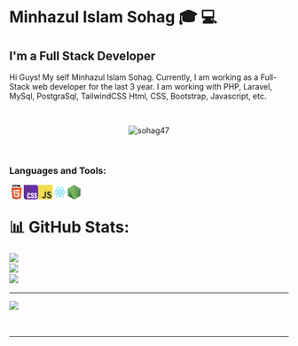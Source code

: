 # Minhazul Islam Sohag :mortar_board: :computer:

## I'm a Full Stack Developer

Hi Guys!
My self Minhazul Islam Sohag. Currently, I am working as a Full-Stack web developer for the last 3 year. I am working with PHP, Laravel, MySql, PostgraSql, TailwindCSS Html, CSS, Bootstrap, Javascript, etc.

<br />
<p align="center"> <img src="https://komarev.com/ghpvc/?username=sohag47&color=brightgreen" alt="sohag47" /> </p>
<br />

### Languages and Tools:

[<img align="left" alt="HTML5" width="26px" src="https://raw.githubusercontent.com/github/explore/80688e429a7d4ef2fca1e82350fe8e3517d3494d/topics/html/html.png" />][webdevplaylist]
[<img align="left" alt="CSS3" width="26px" src="https://raw.githubusercontent.com/github/explore/80688e429a7d4ef2fca1e82350fe8e3517d3494d/topics/css/css.png" />][webdevplaylist]
[<img align="left" alt="JavaScript" width="26px" src="https://raw.githubusercontent.com/github/explore/80688e429a7d4ef2fca1e82350fe8e3517d3494d/topics/javascript/javascript.png" />][webdevplaylist]
[<img align="left" alt="React" width="26px" src="https://raw.githubusercontent.com/github/explore/80688e429a7d4ef2fca1e82350fe8e3517d3494d/topics/react/react.png" />][webdevplaylist]
[<img align="left" alt="Node.js" width="26px" src="https://raw.githubusercontent.com/github/explore/80688e429a7d4ef2fca1e82350fe8e3517d3494d/topics/nodejs/nodejs.png" />][webdevplaylist]
<br />

# 📊 GitHub Stats:
![](https://github-readme-stats.vercel.app/api?username=sohag47&theme=dark&hide_border=false&include_all_commits=false&count_private=false)<br/>
![](https://github-readme-streak-stats.herokuapp.com/?user=sohag47&theme=dark&hide_border=false)<br/>
![](https://github-readme-stats.vercel.app/api/top-langs/?username=sohag47&theme=dark&hide_border=false&include_all_commits=false&count_private=false&layout=compact)


---
[![](https://visitcount.itsvg.in/api?id=sohag47&icon=0&color=0)](https://visitcount.itsvg.in)

<!-- Proudly created with GPRM ( https://gprm.itsvg.in ) -->
<br />

---

[webdevplaylist]: https://sohag47.github.io/Portfolio_Sohag/index.html
